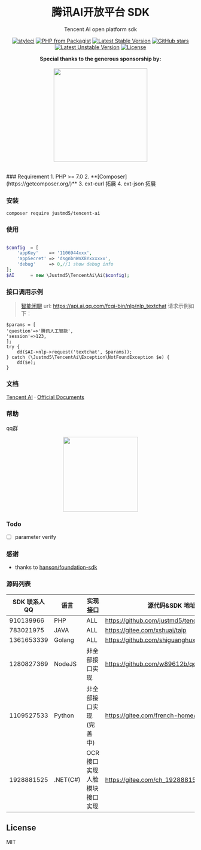<h1 align="center">腾讯AI开放平台 SDK</h1>

<p align="center">Tencent AI open platform sdk</p>

<p align="center">
<a href="https://styleci.io/repos/138467318"><img src="https://styleci.io/repos/138467318/shield?branch=master" alt="styleci"></a>
<a href="https://packagist.org/packages/justmd5/tencent-ai"><img src="https://img.shields.io/packagist/php-v/justmd5/tencent-ai.svg" alt="PHP from Packagist"></a>
<a href="https://packagist.org/packages/justmd5/tencent-ai"><img src="https://poser.pugx.org/justmd5/tencent-ai/v/stable.svg" alt="Latest Stable Version"></a>
<a href="https://packagist.org/packages/justmd5/tencent-ai"><img src="https://img.shields.io/github/stars/justmd5/tencent-ai.svg?style=social&label=Stars" alt="GitHub stars"></a>
<a href="https://packagist.org/packages/justmd5/tencent-ai"><img src="https://poser.pugx.org/justmd5/tencent-ai/v/unstable.svg" alt="Latest Unstable Version"></a>
<a href="https://packagist.org/packages/justmd5/tencent-ai"><img src="https://img.shields.io/github/license/justmd5/tencent-ai.svg" alt="License"></a>
</p>
<p align="center">
  <b>Special thanks to the generous sponsorship by:</b>
  <br><br>
  <a target="_blank" href="https://www.jetbrains.com/?from=tencent-ai">
    <img src="https://i.loli.net/2018/03/21/5ab223b75cdfa.png" width=250>
  </a>
  <br><br>
</p>
### Requirement
1. PHP >= 7.0
2. **[Composer](https://getcomposer.org/)**
3. ext-curl 拓展
4. ext-json 拓展

### 安装

`composer require justmd5/tencent-ai`

### 使用

```php

$config  = [
    'appKey'    => '1106944xxx',
    'appSecret' => 'dsgnbnWnX8Yxxxxxx',
    'debug'     => 0,//1 show debug info 
];
$AI      = new \Justmd5\TencentAi\Ai($config);

```

### 接口调用示例
> [智能闲聊](https://ai.qq.com/doc/nlpchat.shtml) url: https://api.ai.qq.com/fcgi-bin/nlp/nlp_textchat
> 请求示例如下：
```
$params = [
'question'=>'腾讯人工智能',
'session'=>123,
];
try {
    dd($AI->nlp->request('textchat', $params));
} catch (\Justmd5\TencentAi\Exception\NotFoundException $e) {
    dd($e);
}
```
### 文档
[Tencent AI](https://ai.qq.com)  · [Official Documents](https://ai.qq.com/doc/index.shtml)
### 帮助
qq群

<p align="center">
<img width="200" src="https://ws1.sinaimg.cn/mw690/bc1dfc6agy1fsmg3zak6cj20f00kk7ei.jpg">
</p>

### Todo

- [ ] parameter verify

### 感谢

- thanks to [hanson/foundation-sdk](https://github.com/Hanson/foundation-sdk)
### 源码列表

| SDK 联系人 QQ | 语言 | 实现接口 | 源代码&SDK 地址 |
| --- | --- | --- | --- |
| 910139966 | PHP | ALL | https://github.com/justmd5/tencent-ai|
| 783021975 | JAVA | ALL | https://gitee.com/xshuai/taip|
| 1361653339 | Golang | ALL | https://github.com/shiguanghuxian/txai |
| 1280827369 | NodeJS |  <div>非全部接口实现</div>| https://github.com/w89612b/qqai-api-sdk |
| 1109527533 | Python | <div>非全部接口实现(完善中)</div>|https://gitee.com/french-home/TencentAISDK |
| 1928881525 | .NET(C#) | <div>OCR接口实现人脸模块接口实现</div>|https://gitee.com/ch_1928881525/Tentcent.Ai |

## License

MIT

